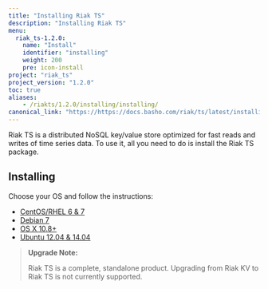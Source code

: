 ```yaml
---
title: "Installing Riak TS"
description: "Installing Riak TS"
menu:
  riak_ts-1.2.0:
    name: "Install"
    identifier: "installing"
    weight: 200
    pre: icon-install
project: "riak_ts"
project_version: "1.2.0"
toc: true
aliases:
    - /riakts/1.2.0/installing/installing/
canonical_link: "https://https://docs.basho.com/riak/ts/latest/installing"
---
```



[concept aae]: /riak/kv/2.1.3/learn/concepts/active-anti-entropy
[Centos]: rhel-centos/
[Debian]: debian-ubuntu/
[OSX]: mac-osx/
[Ubuntu]: debian-ubuntu/


Riak TS is a distributed NoSQL key/value store optimized for fast reads and writes of time series data. To use it, all you need to do is install the Riak TS package.
 

## Installing

Choose your OS and follow the instructions:

* [CentOS/RHEL 6 & 7][Centos]
* [Debian 7][Debian]
* [OS X 10.8+][OSX]
* [Ubuntu 12.04 & 14.04][Ubuntu]


>**Upgrade Note:** 
>
>Riak TS is a complete, standalone product. Upgrading from Riak KV to Riak TS is not currently supported.
